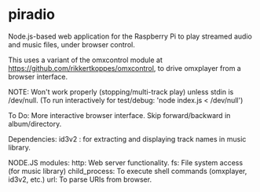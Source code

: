 # piradio
Node.js-based web application for the Raspberry Pi to play streamed audio and music files, under browser control.

This uses a variant of the omxcontrol module at https://github.com/rikkertkoppes/omxcontrol, to drive omxplayer
from a browser interface.

NOTE:  Won't work properly (stopping/multi-track play) unless stdin is /dev/null.
(To run interactively for test/debug: 'node index.js < /dev/null')

To Do:
More interactive browser interface.
Skip forward/backward in album/directory.

Dependencies: 
id3v2 : for extracting and displaying track names in music library.

NODE.JS modules:
http:  Web server functionality.
fs:    File system access (for music library)
child_process: To execute shell commands (omxplayer, id3v2, etc.)
url:   To parse URIs from browser.
